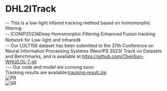 # DHL2ITrack
-- This is a low-light infared tracking method based on homomorphic filtering.<br>
-- ICONIP2023《Deep Homomorphic Filtering Enhanced Fusion tracking Network for Low-light and Infrared》<br>
-- Our LOLT156 dataset has been submitted to the 37th Conference on Neural Information Processing Systems (NeurIPS 2023) Track on Datasets and Benchmarks, and is available at https://github.com/ChenSun-WHU/LOL-T.git <br>
--- Our code and model are comong soon.<br>
Tracking results are available:[tracking-result.zip](https://github.com/JackjackFan/DHL2ITrack/files/11902312/tracking-result.zip)<br>
![PR](https://github.com/JackjackFan/DHL2ITrack/assets/39787448/238732c1-2e8f-41bf-ae42-daac4351beff)<br>
![SR](https://github.com/JackjackFan/DHL2ITrack/assets/39787448/2d2eb75e-c2f6-48b0-b213-a948cc1e337c)<br>
